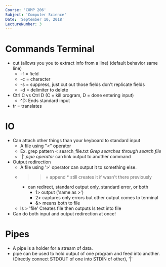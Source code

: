 ```yaml
---
Course: 'COMP 206'
Subject: 'Computer Science'
Date: 'September 10, 2018'
LectureNumber: 3
---
```


# Commands Terminal
- cut (allows you you to extract info from a line) (default behavior same line)
  - -f = field
  - -c = character
  - -s = suppress, just cut out those fields don't replicate fields
  - -d = delimiter to delete
- Ctrl C vs Ctrl D (C = kill program, D = done entering input)
  - ^D: Ends standard input
- tr = translates

# IO
- Can attach other things than your keyboard to standard input
  - A file using "<" operator
  - Ex. grep pattern < search_file.txt *Grep searches through search file*
  - '|' *pipe operator* can link output to another command
- Output redirection
  - A file using '>' operator can output it to something else.
  - >> = append * still creates it if wasn't there previously
    - can redirect, standard output only, standard error, or both
      - 1> output ('same as >')
      - 2> captures only errors but other output comes to terminal
      - &> means both to file
  - ls > 'file' Creates file then outputs ls text into file
- Can do both input and output redirection at once!

# Pipes
- A pipe is a holder for a stream of data.
- pipe can be used to hold output of one program and feed into another. (Directly connect STDOUT of one into STDIN of other), '|'
